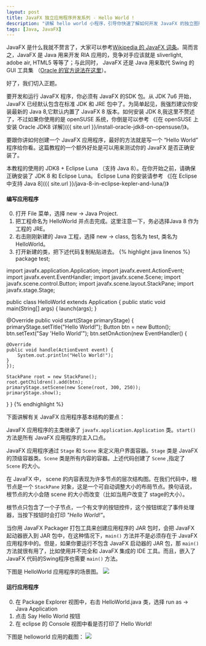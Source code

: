 ```yaml
---
layout: post
title: JavaFX 独立应用程序开发系列 - Hello World !
description: "讲解 hello world 小程序，引导你快速了解如何开发 JavaFX 的独立图形应用程序"
tags: [Java, JavaFX]
---
```


JavaFX 是什么我就不赘言了，大家可以参考[Wikipedia 的 JavaFX 词条](http://en.wikipedia.org/wiki/JavaFX)。简而言之，JavaFX 是 Java 用来开发 RIA 应用的，竞争对手应该就是 sliverlight, adobe air, HTML5 等等了；与此同时， JavaFX 还是 Java 用来取代 Swing 的 GUI 工具集 （[Oracle 的官方说法在这里](http://www.oracle.com/technetwork/java/javafx/overview/faq-1446554.html#6)）。

好了，我们切入正题。

要开发和运行 JavaFX 程序，你必须有 JavaFX 的SDK 包。从 JDK 7u6 开始， JavaFX 已经默认包含在标准 JDK 和 JRE 包中了。为简单起见，我强烈建议你安装最新的 Java 8,它默认内置了 JavaFX 8 版本。如何安装 JDK 8,我这里不赘述了，不过如果你使用的是 openSUSE 系统，你倒是可以参考 《[在 openSUSE 上安装 Oracle JDK8 详解]({{ site.url }}/install-oracle-jdk8-on-opensuse/)》。

要跟你讲如何创建一个 JavaFX 应用程序，最好的方法就是写一个 “Hello World” 程序给你看。这篇教程的一个额外好处是可以用来测试你的 JavaFX 是否正确安装了。

本教程的使用的 JDK8 + Eclipse Luna （支持 Java 8）。在你开始之前，请确保正确安装了 JDK 8 和 Eclipse Luna。
Eclipse Luna 的安装请参考 《[在 Eclipse 中支持 Java 8]({{ site.url }}/java-8-in-eclipse-kepler-and-luna/)》

#### 编写应用程序


0. 打开 File 菜单，选择 new → Java Project.
0. 把工程命名为 HelloWorld 并点击完成。这里注意一下，务必选择Java 8 作为工程的 JRE。
0. 右击刚刚新建的 Java 工程，选择 new → class, 包名为 test, 类名为 HelloWorld。
0. 打开新建的类，把下述代码复制粘贴进去。
{% highlight java linenos %}
package test;

import javafx.application.Application;
import javafx.event.ActionEvent;
import javafx.event.EventHandler;
import javafx.scene.Scene;
import javafx.scene.control.Button;
import javafx.scene.layout.StackPane;
import javafx.stage.Stage;

public class HelloWorld extends Application {
public static void main(String[] args) {
    launch(args);
}

@Override
public void start(Stage primaryStage) {
    primaryStage.setTitle("Hello World!");
    Button btn = new Button();
    btn.setText("Say 'Hello World'");
    btn.setOnAction(new EventHandler<ActionEvent>() {

    @Override
    public void handle(ActionEvent event) {
        System.out.println("Hello World!");
    }
    });

    StackPane root = new StackPane();
    root.getChildren().add(btn);
    primaryStage.setScene(new Scene(root, 300, 250));
    primaryStage.show();
}
}
{% endhighlight %}

下面讲解有关 JavaFX 应用程序基本结构的要点：

JavaFX 应用程序的主类继承了 `javafx.application.Application` 类。`start()` 方法是所有 JavaFX 应用程序的主入口点。

JavaFX 应用程序通过 `Stage` 和 `Scene` 来定义用户界面容器。`Stage` 类是 JavaFX 的顶级容器类。`Scene` 类是所有内容的容器。上述代码创建了 `Scene` ,指定了 `Scene` 的大小。

在 JavaFX 中， scene 的内容表现为许多节点的层次结构图。在我们代码中，根节点是一个 `StackPane` 对象，这是一个可自动调整大小的布局节点。换句话说，根节点的大小会随 scene 的大小而改变（比如当用户改变了 stage的大小）。

根节点只包含了一个子节点，一个有文字的按钮控件，这个按钮绑定了事件处理器，当按下按钮时会打印 *"Hello World!"*。

当你用 JavaFX Packager 打包工具来创建应用程序的 JAR 包时，会把 JavaFX 起动器嵌入到 JAR 包中，在这种情况下，`main()` 方法并不是必须存在于 JavaFX 应用程序中的。但是，如果你要运行不包含 JavaFX 启动器的 JAR 包，那 `main()` 方法就很有用了，比如使用并不完全和 JavaFX 集成的 IDE 工具。而且，嵌入了 JavaFX 代码的Swing程序也需要 `main()` 方法。

下图是 HelloWorld 应用程序的场景图。
![](http://suselinks-us.qiniudn.com/helloworld_scenegraph.png)

#### 运行应用程序
0. 在 Package Explorer 视图中，右击 HelloWorld.java 类，选择 run as -> Java Application
0. 点击 Say Hello World 按钮
0. 在 eclipse 的 Console 视图中看是否打印了 Hello World!

下图是 helloworld 应用的截图：
![](http://suselinks-us.qiniudn.com/helloworld-in-javafx-style.png)


